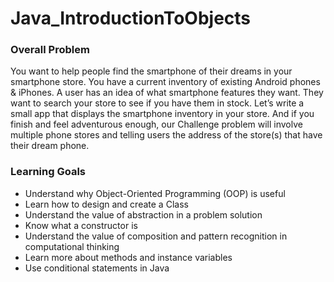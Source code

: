 # Java_IntroductionToObjects
### Overall Problem
You want to help people find the smartphone of their dreams in your smartphone store.  You have a current inventory of existing Android phones & iPhones.  A user has an idea of what smartphone features they want.  They want to search your store to see if you have them in stock.  Let’s write a small app that displays the smartphone inventory in your store.  And if you finish and feel adventurous enough, our Challenge problem will involve multiple phone stores and telling users the address of the store(s) that have their dream phone.
 

### Learning Goals
- Understand why Object-Oriented Programming (OOP) is useful
- Learn how to design and create a Class 
- Understand the value of abstraction in a problem solution
- Know what a constructor is
- Understand the value of composition and pattern recognition in computational thinking
- Learn more about methods and instance variables
- Use conditional statements in Java




